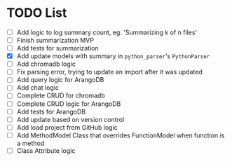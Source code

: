 # TODO List

-   [ ] Add logic to log summary count, eg. 'Summarizing k of n files'
-   [ ] Finish summarization MVP
-   [ ] Add tests for summarization
-   [x] Add update models with summary in `python_parser`'s `PythonParser`
-   [ ] Add chromadb logic
-   [ ] Fix parsing error, trying to update an import after it was updated
-   [ ] Add query logic for ArangoDB
-   [ ] Add chat logic
-   [ ] Complete CRUD for chromadb
-   [ ] Complete CRUD logic for ArangoDB
-   [ ] Add tests for ArangoDB
-   [ ] Add update based on version control
-   [ ] Add load project from GitHub logic
-   [ ] Add MethodModel Class that overrides FunctionModel when function is a method
-   [ ] Class Attribute logic
